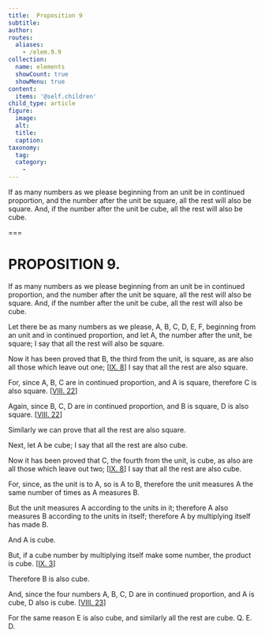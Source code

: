 ```yaml
---
title:  Proposition 9
subtitle: 
author:
routes:
  aliases:
    - /elem.9.9
collection:
  name: elements
  showCount: true
  showMenu: true
content:
  items: '@self.children'
child_type: article
figure:
  image:
  alt:
  title:
  caption:
taxonomy:
  tag:
  category:
    - 
---
```


<p>
       <hi rend="ital">If as many numbers as we please beginning from an unit be in continued proportion, and the number after the unit be square, all the rest will also be square. And, if the number after the unit be cube, all the rest will also be cube.</hi>
      </p>

===

<h1>PROPOSITION 9.</h1>
<p>
       <span class="ital">If as many numbers as we please beginning from an unit be in continued proportion, and the number after the unit be square, all the rest will also be square. And, if the number after the unit be cube, all the rest will also be cube.</span>
      </p>

<p>Let there be as many numbers as we please, <span class="ital">A</span>, <span class="ital">B</span>, <span class="ital">C</span>, <span class="ital">D</span>, <span class="ital">E</span>, <span class="ital">F</span>, beginning from an unit and in continued proportion, and let <span class="ital">A</span>, the number after the unit, be square; I say that all the rest will also be square. 
      </p>

<p>Now it has been proved that <span class="ital">B</span>, the third from the unit, is square, as are also all those which leave out one; [<a href="/elem.9.8">IX. 8</a>] I say that all the rest are also square. </p>

<p>For, since <span class="ital">A</span>, <span class="ital">B</span>, <span class="ital">C</span> are in continued proportion, and <span class="ital">A</span> is square, therefore <span class="ital">C</span> is also square. [<a href="/elem.8.22">VIII. 22</a>] </p>

<p>Again, since <span class="ital">B</span>, <span class="ital">C</span>, <span class="ital">D</span> are in continued proportion, and <span class="ital">B</span> is square, <span class="ital">D</span> is also square. [<a href="/elem.8.22">VIII. 22</a>] </p>

<p>Similarly we can prove that all the rest are also square. </p>

<p>Next, let <span class="ital">A</span> be cube; I say that all the rest are also cube. </p>

<p>Now it has been proved that <span class="ital">C</span>, the fourth from the unit, is cube, as also are all those which leave out two; [<a href="/elem.9.8">IX. 8</a>] I say that all the rest are also cube. </p>

<p>For, since, as the unit is to <span class="ital">A</span>, so is <span class="ital">A</span> to <span class="ital">B</span>, therefore the unit measures <span class="ital">A</span> the same number of times as <span class="ital">A</span> measures <span class="ital">B</span>. </p>

<p>But the unit measures <span class="ital">A</span> according to the units in it; therefore <span class="ital">A</span> also measures <span class="ital">B</span> according to the units in itself; therefore <span class="ital">A</span> by multiplying itself has made <span class="ital">B</span>. <pb n="393"/></p>

<p>And <span class="ital">A</span> is cube. </p>

<p>But, if a cube number by multiplying itself make some number, the product is cube. [<a href="/elem.9.3">IX. 3</a>] </p>

<p>Therefore <span class="ital">B</span> is also cube. </p>

<p>And, since the four numbers <span class="ital">A</span>, <span class="ital">B</span>, <span class="ital">C</span>, <span class="ital">D</span> are in continued proportion, and <span class="ital">A</span> is cube, <span class="ital">D</span> also is cube. [<a href="/elem.8.23">VIII. 23</a>] </p>

<p>For the same reason <span class="ital">E</span> is also cube, and similarly all the rest are cube. Q. E. D.</p>
